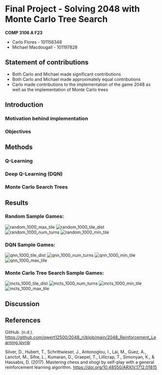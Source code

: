 # Final Project - Solving 2048 with Monte Carlo Tree Search
**COMP 3106 A F23**

- Carlo Flores - 101156348
- Michael Macdougall - 101197828

## Statement of contributions
- Both Carlo and Michael made significant contributions
- Both Carlo and Michael made approximately equal contributions
- Carlo made contributions to  the implementation of the game 2048 as well as the implementation of Monte Carlo trees 

## Introduction
### Motivation behind implementation

### Objectives 

## Methods

### Q-Learning

### Deep Q-Learning (DQN)


### Monte Carlo Search Trees

## Results
### Random Sample Games:
![random_1000_max_tile](https://github.com/tfwe/3106-project/assets/93735375/8eb3f3ac-c2a8-45cc-b66d-7cb79489f9a7)
![random_1000_tile_dist](https://github.com/tfwe/3106-project/assets/93735375/7360e8db-be8b-4d32-9ea4-473b6ff1e8cb)
![random_1000_num_turns](https://github.com/tfwe/3106-project/assets/93735375/1e6300cc-97d8-4f5b-bd6d-178cced67c6e)
![random_1000_min_tile](https://github.com/tfwe/3106-project/assets/93735375/26e9ba0f-47c1-4a97-90b1-9524c5e457fc)

### DQN Sample Games:
![qnn_1000_tile_dist](https://github.com/tfwe/3106-project/assets/93735375/c8a8a054-38db-4f22-a2b5-d0edd819d131)
![qnn_1000_num_turns](https://github.com/tfwe/3106-project/assets/93735375/1b53383e-3d36-4ee3-9546-b6f80ff71be4)
![qnn_1000_min_tile](https://github.com/tfwe/3106-project/assets/93735375/8f37256b-5958-4256-b4c3-770f796d6bb3)
![qnn_1000_max_tile](https://github.com/tfwe/3106-project/assets/93735375/0e0089e0-7722-433e-b088-84591a557fe2)

### Monte Carlo Tree Search Sample Games:
![mcts_1000_tile_dist](https://github.com/tfwe/3106-project/assets/93735375/a97b2fd0-582b-43f1-8505-43baf1cd5c5f)
![mcts_1000_num_turns](https://github.com/tfwe/3106-project/assets/93735375/2412efe3-420c-4c9a-ae55-f8a6018d564a)
![mcts_1000_min_tile](https://github.com/tfwe/3106-project/assets/93735375/fa931b5f-28ec-4dda-a4dd-d4a298832afd)
![mcts_1000_max_tile](https://github.com/tfwe/3106-project/assets/93735375/cd052f49-8d9c-43a0-84ca-c29774bc65e8)


## Discussion

## References

GitHub. (n.d.). https://github.com/qwert12500/2048_rl/blob/main/2048_Reinforcement_Learning.ipynb 

Silver, D., Hubert, T., Schrittwieser, J., Antonoglou, I., Lai, M., Guez, A., Lanctot, M., Sifre, L., Kumaran, D., Graepel, T., Lillicrap, T., Simonyan, K., & Hassabis, D. (2017). Mastering chess and shogi by self-play with a general reinforcement learning algorithm. https://doi.org/10.48550/ARXIV.1712.01815
